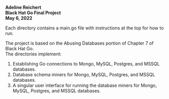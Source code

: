 **Adeline Reichert  
Black Hat Go Final Project  
May 6, 2022**

Each directory contains a main.go file with instructions at the top for how to run.

The project is based on the Abusing Databases portion of Chapter 7 of Black Hat Go.  
The directories implement:
1. Establishing Go connections to Mongo, MySQL, Postgres, and MSSQL databases.
2. Database schema miners for Mongo, MySQL, Postgres, and MSSQL databases.
3. A singular user interface for running the database miners for Mongo, MySQL, Postgres, and MSSQL databases.
